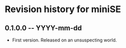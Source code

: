# Revision history for miniSE

## 0.1.0.0 -- YYYY-mm-dd

* First version. Released on an unsuspecting world.
